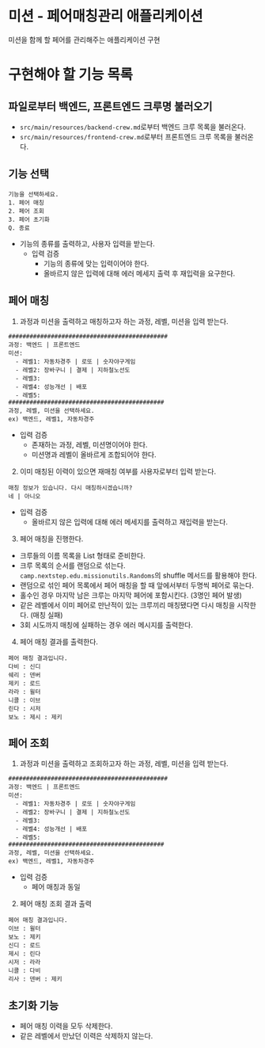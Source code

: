 # 미션 - 페어매칭관리 애플리케이션

미션을 함께 할 페어를 관리해주는 애플리케이션 구현

# 구현해야 할 기능 목록

## 파일로부터 백엔드, 프론트엔드 크루명 불러오기

- `src/main/resources/backend-crew.md`로부터 백엔드 크루 목록을 불러온다.
- `src/main/resources/frontend-crew.md`로부터 프론트엔드 크루 목록을 불러온다.

## 기능 선택

```
기능을 선택하세요.
1. 페어 매칭
2. 페어 조회
3. 페어 초기화
Q. 종료
```

- 기능의 종류를 출력하고, 사용자 입력을 받는다.
    - 입력 검증
        - 기능의 종류에 맞는 입력이어야 한다.
        - 올바르지 않은 입력에 대해 에러 메세지 출력 후 재입력을 요구한다.

## 페어 매칭

1. 과정과 미션을 출력하고 매칭하고자 하는 과정, 레벨, 미션을 입력 받는다.

```
#############################################
과정: 백엔드 | 프론트엔드
미션:
  - 레벨1: 자동차경주 | 로또 | 숫자야구게임
  - 레벨2: 장바구니 | 결제 | 지하철노선도
  - 레벨3: 
  - 레벨4: 성능개선 | 배포
  - 레벨5: 
############################################
과정, 레벨, 미션을 선택하세요.
ex) 백엔드, 레벨1, 자동차경주
```

- 입력 검증
    - 존재하는 과정, 레벨, 미션명이어야 한다.
    - 미션명과 레벨이 올바르게 조합되어야 한다.

2. 이미 매칭된 이력이 있으면 재매칭 여부를 사용자로부터 입력 받는다.

```
매칭 정보가 있습니다. 다시 매칭하시겠습니까?
네 | 아니오
```

- 입력 검증
    - 올바르지 않은 입력에 대해 에러 메세지를 출력하고 재입력을 받는다.

3. 페어 매칭을 진행한다.

- 크루들의 이름 목록을 List<String> 형태로 준비한다.
- 크루 목록의 순서를 랜덤으로 섞는다.  `camp.nextstep.edu.missionutils.Randoms`의 shuffle 메서드를 활용해야 한다.
- 랜덤으로 섞인 페어 목록에서 페어 매칭을 할 때 앞에서부터 두명씩 페어로 묶는다.
- 홀수인 경우 마지막 남은 크루는 마지막 페어에 포함시킨다. (3명인 페어 발생)
- 같은 레벨에서 이미 페어로 만난적이 있는 크루끼리 매칭됐다면 다시 매칭을 시작한다. (매칭 실패)
- 3회 시도까지 매칭에 실패하는 경우 에러 메시지를 출력한다.

4. 페어 매칭 결과를 출력한다.

```
페어 매칭 결과입니다.
다비 : 신디
쉐리 : 덴버
제키 : 로드
라라 : 윌터
니콜 : 이브
린다 : 시저
보노 : 제시 : 제키
```

## 페어 조회

1. 과정과 미션을 출력하고 조회하고자 하는 과정, 레벨, 미션을 입력 받는다.

```
#############################################
과정: 백엔드 | 프론트엔드
미션:
  - 레벨1: 자동차경주 | 로또 | 숫자야구게임
  - 레벨2: 장바구니 | 결제 | 지하철노선도
  - 레벨3: 
  - 레벨4: 성능개선 | 배포
  - 레벨5: 
############################################
과정, 레벨, 미션을 선택하세요.
ex) 백엔드, 레벨1, 자동차경주
```

- 입력 검증
    - 페어 매칭과 동일

2. 페어 매칭 조회 결과 출력

```
페어 매칭 결과입니다.
이브 : 윌터
보노 : 제키
신디 : 로드
제시 : 린다
시저 : 라라
니콜 : 다비
리사 : 덴버 : 제키
```

## 초기화 기능

- 페어 매칭 이력을 모두 삭제한다.
- 같은 레벨에서 만났던 이력은 삭제하지 않는다.
